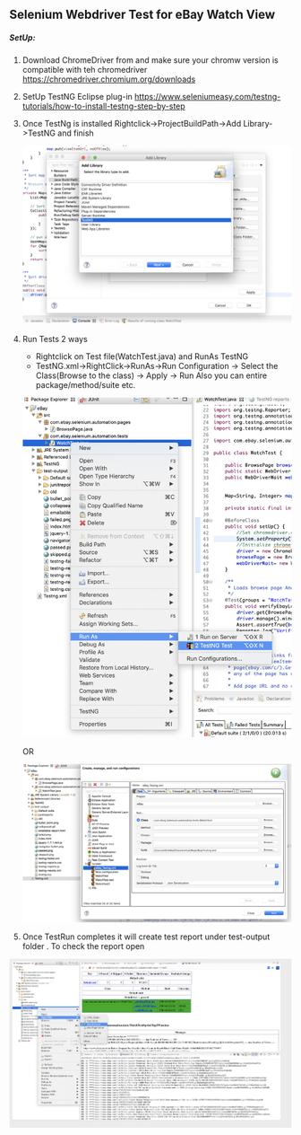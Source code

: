 ## Selenium Webdriver Test for eBay Watch View

##### SetUp:


1.  Download ChromeDriver from and make sure your chromw version is compatible with teh chromedriver
    https://chromedriver.chromium.org/downloads
2. SetUp TestNG  Eclipse plug-in
   https://www.seleniumeasy.com/testng-tutorials/how-to-install-testng-step-by-step
3. Once TestNg is installed Rightclick->ProjectBuildPath->Add Library->TestNG and finish  
   
   ![](TestNG.png)

4.  Run Tests 2 ways
    - Rightclick on Test file(WatchTest.java) and RunAs TestNG
    - TestNG.xml->RightClick->RunAs->Run Configuration -> Select the Class(Browse to the class) -> Apply -> Run
       Also you can entire package/method/suite etc.
    
    ![](RunTestClass.png)
       
       OR
       
     ![](RunTestNG.png)
    
5.    Once TestRun completes it will create test report under test-output folder . To check the report open      

   ![](TestReport.png)

